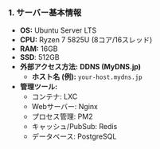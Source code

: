 ### 1. サーバー基本情報

-   **OS:** Ubuntu Server LTS
-   **CPU:** Ryzen 7 5825U (8コア/16スレッド)
-   **RAM:** 16GB
-   **SSD**: 512GB
-   **外部アクセス方法:** **DDNS (MyDNS.jp)**
    -   **ホスト名 (例):** `your-host.mydns.jp`
-   **管理ツール:**
    -   コンテナ: LXC
    -   Webサーバー: Nginx
    -   プロセス管理: PM2
    -   キャッシュ/PubSub: Redis
    -   データベース: PostgreSQL